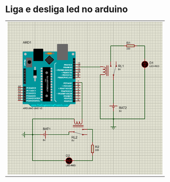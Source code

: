 # Liga e desliga led no arduino

<table align="center">
    <tr>
        <td>
        <a>
            <img src="./assets/1.png">
        </a>
        </td>
    </tr>
</table>